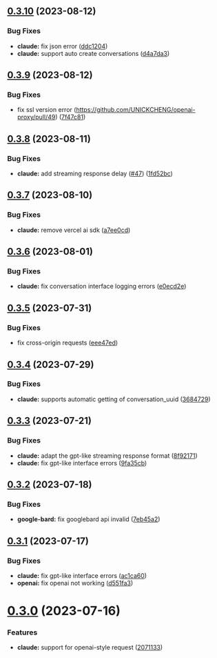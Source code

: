 ## [0.3.10](https://github.com/UNICKCHENG/openai-proxy/compare/v0.3.9...v0.3.10) (2023-08-12)


### Bug Fixes

* **claude:** fix json error ([ddc1204](https://github.com/UNICKCHENG/openai-proxy/commit/ddc1204b6f720f9e3875eb476708b2488dd5d953))
* **claude:** support auto create conversations ([d4a7da3](https://github.com/UNICKCHENG/openai-proxy/commit/d4a7da3ad56a26d7b84d5354a3357026109f6c50))

## [0.3.9](https://github.com/UNICKCHENG/openai-proxy/compare/v0.3.8...v0.3.9) (2023-08-12)


### Bug Fixes

* fix ssl version error (https://github.com/UNICKCHENG/openai-proxy/pull/49) ([7f47c81](https://github.com/UNICKCHENG/openai-proxy/commit/7f47c81ec753e2f72595cffe20fc4c36c80d401d))

## [0.3.8](https://github.com/UNICKCHENG/openai-proxy/compare/v0.3.7...v0.3.8) (2023-08-11)


### Bug Fixes

* **claude:** add streaming response delay  ([#47](https://github.com/UNICKCHENG/openai-proxy/issues/47)) ([1fd52bc](https://github.com/UNICKCHENG/openai-proxy/commit/1fd52bc1768fbf797c1f1fd49c5f2cf4e0c8e0db))

## [0.3.7](https://github.com/UNICKCHENG/openai-proxy/compare/v0.3.6...v0.3.7) (2023-08-10)


### Bug Fixes

* **claude:** remove vercel ai sdk ([a7ee0cd](https://github.com/UNICKCHENG/openai-proxy/commit/a7ee0cd1bae37724d9be4ca6b746c836815f33a1))

## [0.3.6](https://github.com/UNICKCHENG/openai-proxy/compare/v0.3.5...v0.3.6) (2023-08-01)


### Bug Fixes

* **claude:** fix conversation interface logging errors ([e0ecd2e](https://github.com/UNICKCHENG/openai-proxy/commit/e0ecd2eec10a76b324ae3af635e1d03414d71637))

## [0.3.5](https://github.com/UNICKCHENG/openai-proxy/compare/v0.3.4...v0.3.5) (2023-07-31)


### Bug Fixes

* fix cross-origin requests ([eee47ed](https://github.com/UNICKCHENG/openai-proxy/commit/eee47ed70ff3974b9ad90f8bd42cd0992a470a05))

## [0.3.4](https://github.com/UNICKCHENG/openai-proxy/compare/v0.3.3...v0.3.4) (2023-07-29)


### Bug Fixes

* **claude:** supports automatic getting of conversation_uuid ([3684729](https://github.com/UNICKCHENG/openai-proxy/commit/368472943825406be912fdfc56b0eec79a152835))

## [0.3.3](https://github.com/UNICKCHENG/openai-proxy/compare/v0.3.2...v0.3.3) (2023-07-21)


### Bug Fixes

* **claude:** adapt the gpt-like streaming response format ([8f92171](https://github.com/UNICKCHENG/openai-proxy/commit/8f9217155806a4a001396765a900647b9dd6a934))
* **claude:** fix gpt-like interface errors ([9fa35cb](https://github.com/UNICKCHENG/openai-proxy/commit/9fa35cb46044c399492a5a837d667a39c50922a6))

## [0.3.2](https://github.com/UNICKCHENG/openai-proxy/compare/v0.3.1...v0.3.2) (2023-07-18)


### Bug Fixes

* **google-bard:** fix googlebard api invalid ([7eb45a2](https://github.com/UNICKCHENG/openai-proxy/commit/7eb45a231fd16857210c35f4193c95c2f9d1bd70))

## [0.3.1](https://github.com/UNICKCHENG/openai-proxy/compare/v0.3.0...v0.3.1) (2023-07-17)


### Bug Fixes

* **claude:** fix gpt-like interface errors ([ac1ca60](https://github.com/UNICKCHENG/openai-proxy/commit/ac1ca60ad504522e9fff356638026efb9d1e80d8))
* **openai:** fix openai not working ([d551fa3](https://github.com/UNICKCHENG/openai-proxy/commit/d551fa3373d1f5d76a05d7c4ce969a91c76d4253))

# [0.3.0](https://github.com/UNICKCHENG/openai-proxy/compare/v0.2.1...v0.3.0) (2023-07-16)


### Features

* **claude:** support for openai-style request ([2071133](https://github.com/UNICKCHENG/openai-proxy/commit/20711337863e43b58ccac92f0d04f714ac406aca))
